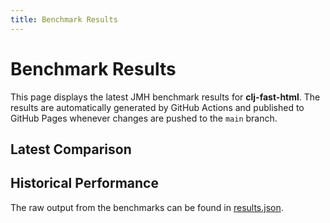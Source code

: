 ```yaml
---
title: Benchmark Results
---
```


# Benchmark Results

This page displays the latest JMH benchmark results for **clj-fast-html**.
The results are automatically generated by GitHub Actions and published to
GitHub Pages whenever changes are pushed to the `main` branch.

## Latest Comparison

<canvas id="compareChart" width="600" height="300"></canvas>

## Historical Performance

<canvas id="historyChart" width="600" height="300"></canvas>

The raw output from the benchmarks can be found in [results.json](results.json).

<script src="https://cdn.jsdelivr.net/npm/chart.js"></script>
<script>
async function load() {
  const res = await fetch('results.json');
  const data = await res.json();
  const ctx = document.getElementById('compareChart').getContext('2d');
  new Chart(ctx, {
    type: 'bar',
    data: {
      labels: data.single.map(d => d.name),
      datasets: [
        {label: 'Single Thread (μs)', data: data.single.map(d => d.score), backgroundColor: '#69b3a2'},
        {label: 'Multithread (μs)', data: data.multi.map(d => d.score), backgroundColor: '#404080'}
      ]
    },
    options: {responsive: true}
  });

  const histRes = await fetch('history.csv');
  const histText = await histRes.text();
  const rows = histText.trim().split('\n').slice(1);
  const labels = rows.map(r => r.split(',')[0]);
  const scores = rows.map(r => parseFloat(r.split(',')[1]));
  const hctx = document.getElementById('historyChart').getContext('2d');
  new Chart(hctx, {
    type: 'line',
    data: { labels: labels, datasets: [{ label: 'clj-fast-html μs', data: scores, fill: false, borderColor: '#69b3a2' }] },
    options: {responsive: true}
  });
}
load();
</script>
